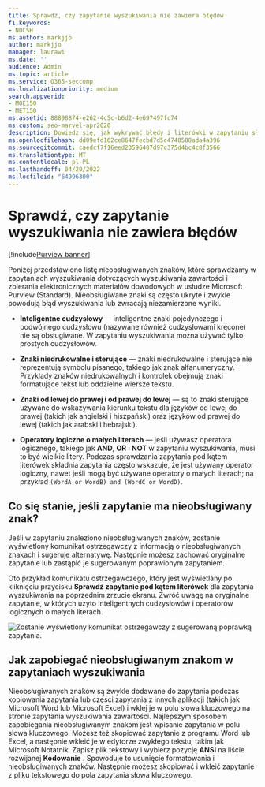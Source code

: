 ```yaml
---
title: Sprawdź, czy zapytanie wyszukiwania nie zawiera błędów
f1.keywords:
- NOCSH
ms.author: markjjo
author: markjjo
manager: laurawi
ms.date: ''
audience: Admin
ms.topic: article
ms.service: O365-seccomp
ms.localizationpriority: medium
search.appverid:
- MOE150
- MET150
ms.assetid: 88898874-e262-4c5c-b6d2-4e697497fc74
ms.custom: seo-marvel-apr2020
description: Dowiedz się, jak wykrywać błędy i literówki w zapytaniu słowa kluczowego na potrzeby wyszukiwania zbierania elektronicznych materiałów dowodowych przed uruchomieniem wyszukiwania.
ms.openlocfilehash: dd09efd162ce8647fecbd7d5c4740588ada4a396
ms.sourcegitcommit: caedcf7f16eed23596487d97c375d4bc4c8f3566
ms.translationtype: MT
ms.contentlocale: pl-PL
ms.lasthandoff: 04/20/2022
ms.locfileid: "64996300"
---
```

# <a name="check-your-search-query-for-errors"></a>Sprawdź, czy zapytanie wyszukiwania nie zawiera błędów

[!include[Purview banner](../includes/purview-rebrand-banner.md)]
  
Poniżej przedstawiono listę nieobsługiwanych znaków, które sprawdzamy w zapytaniach wyszukiwania dotyczących wyszukiwania zawartości i zbierania elektronicznych materiałów dowodowych w usłudze Microsoft Purview (Standard). Nieobsługiwane znaki są często ukryte i zwykle powodują błąd wyszukiwania lub zwracają niezamierzone wyniki.
  
- **Inteligentne cudzysłowy** — inteligentne znaki pojedynczego i podwójnego cudzysłowu (nazywane również cudzysłowami kręcone) nie są obsługiwane. W zapytaniu wyszukiwania można używać tylko prostych cudzysłowów. 

- **Znaki niedrukowalne i sterujące** — znaki niedrukowalne i sterujące nie reprezentują symbolu pisanego, takiego jak znak alfanumeryczny. Przykłady znaków niedrukowalnych i kontrolek obejmują znaki formatujące tekst lub oddzielne wiersze tekstu. 

- **Znaki od lewej do prawej i od prawej do lewej** — są to znaki sterujące używane do wskazywania kierunku tekstu dla języków od lewej do prawej (takich jak angielski i hiszpański) oraz języków od prawej do lewej (takich jak arabski i hebrajski).

- **Operatory logiczne o małych literach** — jeśli używasz operatora logicznego, takiego jak **AND**, **OR** i **NOT** w zapytaniu wyszukiwania, musi to być wielkie litery. Podczas sprawdzania zapytania pod kątem literówek składnia zapytania często wskazuje, że jest używany operator logiczny, nawet jeśli mogą być używane operatory o małych literach; na przykład  `(WordA or WordB) and (WordC or WordD)`.

## <a name="what-happens-if-a-query-has-an-unsupported-character"></a>Co się stanie, jeśli zapytanie ma nieobsługiwany znak?

Jeśli w zapytaniu znaleziono nieobsługiwanych znaków, zostanie wyświetlony komunikat ostrzegawczy z informacją o nieobsługiwanych znakach i sugeruje alternatywę. Następnie możesz zachować oryginalne zapytanie lub zastąpić je sugerowanym poprawionym zapytaniem.

Oto przykład komunikatu ostrzegawczego, który jest wyświetlany po kliknięciu przycisku **Sprawdź zapytanie pod kątem literówek** dla zapytania wyszukiwania na poprzednim zrzucie ekranu. Zwróć uwagę na oryginalne zapytanie, w których użyto inteligentnych cudzysłowów i operatorów logicznych o małych literach.
  
![Zostanie wyświetlony komunikat ostrzegawczy z sugerowaną poprawką zapytania.](../media/23214b30-8e52-412c-bd80-63fb1b3ed52d.png)
  
## <a name="how-to-prevent-unsupported-characters-in-your-search-queries"></a>Jak zapobiegać nieobsługiwanym znakom w zapytaniach wyszukiwania

Nieobsługiwanych znaków są zwykle dodawane do zapytania podczas kopiowania zapytania lub części zapytania z innych aplikacji (takich jak Microsoft Word lub Microsoft Excel) i wklej je w polu słowa kluczowego na stronie zapytania wyszukiwania zawartości. Najlepszym sposobem zapobiegania nieobsługiwanym znakom jest wpisanie zapytania w polu słowa kluczowego. Możesz też skopiować zapytanie z programu Word lub Excel, a następnie wkleić je w edytorze zwykłego tekstu, takim jak Microsoft Notatnik. Zapisz plik tekstowy i wybierz pozycję **ANSI** na liście rozwijanej **Kodowanie** . Spowoduje to usunięcie formatowania i nieobsługiwanych znaków. Następnie możesz skopiować i wkleić zapytanie z pliku tekstowego do pola zapytania słowa kluczowego.
